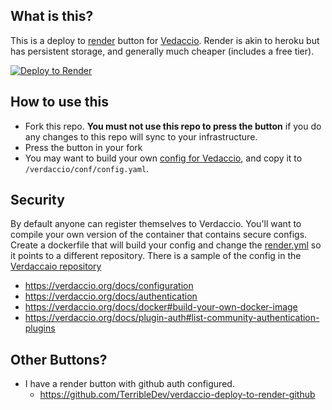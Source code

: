 ## What is this?

This is a deploy to [render](https://render.com) button for [Vedaccio](https://verdaccio.org/). Render is akin to heroku but has persistent storage, and generally much cheaper (includes a free tier).

[![Deploy to Render](https://render.com/images/deploy-to-render-button.svg)](https://render.com/deploy)

## How to use this

* Fork this repo. **You must not use this repo to press the button** if you do any changes to this repo will sync to your infrastructure.
* Press the button in your fork
* You may want to build your own [config for Vedaccio](https://verdaccio.org/docs/configuration/#default-configuration), and copy it to `/verdaccio/conf/config.yaml`. 


## Security

By default anyone can register themselves to Verdaccio. You'll want to compile your own version of the container that contains secure configs. Create a dockerfile that will build your config and change the [render.yml](render.yaml) so it points to a different repository. There is a sample of the config in the [Verdaccaio repository](https://github.com/verdaccio/verdaccio/blob/5.x/conf/docker.yaml)

* https://verdaccio.org/docs/configuration
* https://verdaccio.org/docs/authentication
* https://verdaccio.org/docs/docker#build-your-own-docker-image
* https://verdaccio.org/docs/plugin-auth#list-community-authentication-plugins


## Other Buttons?

* I have a render button with github auth configured.
  * https://github.com/TerribleDev/verdaccio-deploy-to-render-github
